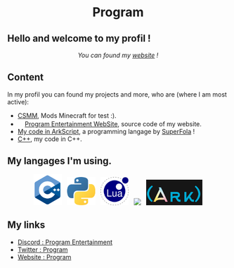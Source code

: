 <h1 align="center">
    Program
</h1>

## Hello and welcome to my profil !

<p align="center">
    <i>You can found my <a href="https://program132.github.io/main.html">website</a> !</i>
</p>

## Content

<p>In my profil you can found my projects and more, who are (where I am most active):
    <ul>
        <li><a href="https://github.com/Program132/PRC">CSMM</a>, Mods Minecraft for test :).</li>
        <li><a href="https://github.com/Program132/program132.github.io"><img src="pe" width="16" height="16">Program Entertainment WebSite</a>, source code of my website.</li>
        <li><a href="https://github.com/Program132/ArkScript">My code in ArkScript</a>, a programming langage by <a href="https://github.com/SuperFola">SuperFola</a> !</li>
        <li><a href="https://github.com/Program132/C">C++</a>, my code in C++.</li>
    </ul>
</p>

## My langages I'm using.

<p align="center">
    <img width="64px" src="cpp.png" />&nbsp;&nbsp;
    <img width="64px" src="py.png" />&nbsp;&nbsp;
    <img width="64px" src="lua.png" />&nbsp;&nbsp;
    <img width="64px" src="Web" />&nbsp;&nbsp;
    <img width="128px" src="ArkScript.png" />
</p>

## My links

- [Discord : Program Entertainment](https://discord.gg/dkkPWZmS92 "Program Entertainment | Server Discord")
- [Twitter : Program](https://twitter.com/ScriptingbeyRBX "Program | Twitter")
- [Website : Program](https://program132.github.io/ "Program | Website")
